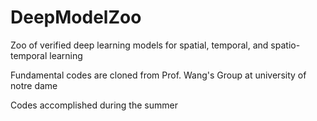 # DeepModelZoo
Zoo of verified deep learning models for spatial, temporal, and spatio-temporal learning

Fundamental codes are cloned from Prof. Wang's Group at university of notre dame

Codes accomplished during the summer
